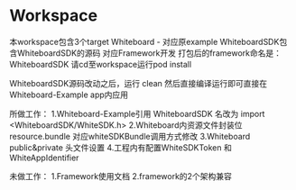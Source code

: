 # Workspace

本workspace包含3个target 
Whiteboard - 对应原example
WhiteboardSDK包含WhiteboardSDK的源码 对应Framework开发  打包后的framework命名是：WhiteboardSDK
请cd至workspace运行pod install

WhiteboardSDK源码改动之后，运行 clean 然后直接编译运行即可直接在Whiteboard-Example app内应用

所做工作：
1.Whiteboard-Example引用 WhiteboardSDK 名改为 import <WhiteboardSDK/WhiteSDK.h>
2.Whiteboard内资源文件封装位resource.bundle 对应whiteSDKBundle调用方式修改
3.Whiteboard public&private 头文件设置
4.工程内有配置WhiteSDKToken 和 WhiteAppIdentifier



未做工作：
1.Framework使用文档
2.framework的2个架构兼容
